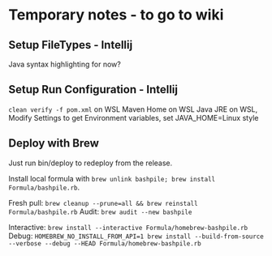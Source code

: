 # Temporary notes - to go to wiki

## Setup FileTypes - Intellij
Java syntax highlighting for now?

## Setup Run Configuration - Intellij
`clean verify -f pom.xml` on WSL
Maven Home on WSL
Java JRE on WSL, Modify Settings to get Environment variables, set JAVA_HOME=Linux style

## Deploy with Brew

Just run bin/deploy to redeploy from the release.

Install local formula with `brew unlink bashpile; brew install Formula/bashpile.rb`.

Fresh pull: `brew cleanup --prune=all && brew reinstall Formula/bashpile.rb`
Audit: `brew audit --new bashpile`

Interactive: `brew install --interactive Formula/homebrew-bashpile.rb`
Debug: `HOMEBREW_NO_INSTALL_FROM_API=1 brew install --build-from-source --verbose --debug --HEAD Formula/homebrew-bashpile.rb`